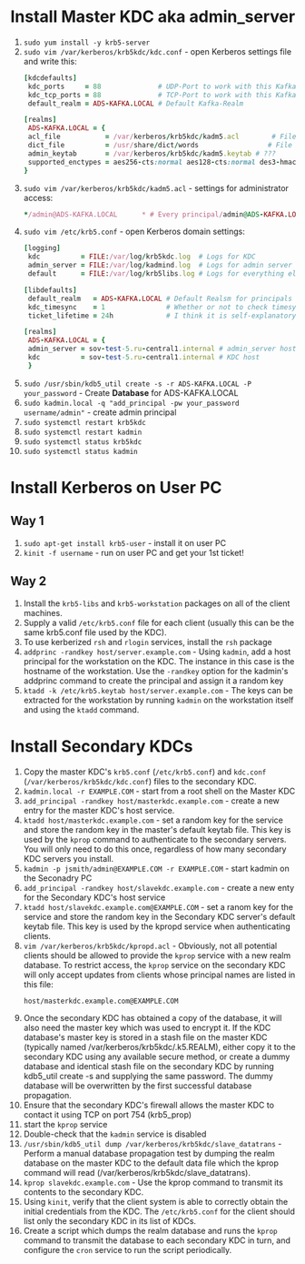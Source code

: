 #                  Install Master KDC aka admin_server

1. `sudo yum install -y krb5-server`
2. `sudo vim /var/kerberos/krb5kdc/kdc.conf` - open Kerberos settings file and write this:
    ```Ruby
    [kdcdefaults]
     kdc_ports     = 88              # UDP-Port to work with this Kafka-Broker
     kdc_tcp_ports = 88              # TCP-Port to work with this Kafka-Broker
     default_realm = ADS-KAFKA.LOCAL # Default Kafka-Realm

    [realms]
     ADS-KAFKA.LOCAL = {
     acl_file           = /var/kerberos/krb5kdc/kadm5.acl        # File with Principals and their permissions
     dict_file          = /usr/share/dict/words                 # File with words that can't be used as passwords
     admin_keytab       = /var/kerberos/krb5kdc/kadm5.keytab # ???
     supported_enctypes = aes256-cts:normal aes128-cts:normal des3-hmac-sha1:normal arcfour-hmac:normal camellia256-cts:normal camellia128-cts:normal des-hmac-sha1:normal des-cbc-md5:normal des-cbc-crc:normal # Encryptors that Kerberos may use
    }
    ```
3. `sudo vim /var/kerberos/krb5kdc/kadm5.acl` - settings for administrator access:
    ```Ruby
    */admin@ADS-KAFKA.LOCAL      * # Every principal/admin@ADS-KAFKA.LOCAL have all admin permissions (except getting keys)
    ```
4. `sudo vim /etc/krb5.conf` - open Kerberos domain settings:
    ```Ruby
    [logging]
     kdc          = FILE:/var/log/krb5kdc.log  # Logs for KDC
     admin_server = FILE:/var/log/kadmind.log  # Logs for admin server
     default      = FILE:/var/log/krb5libs.log # Logs for everything else
    
    [libdefaults]
     default_realm   = ADS-KAFKA.LOCAL # Default Realsm for principals when you try to get tickets on a user side
     kdc_timesync    = 1               # Whether or not to check timesync between user and KDC
     ticket_lifetime = 24h             # I think it is self-explanatory

    [realms]
     ADS-KAFKA.LOCAL = {
     admin_server = sov-test-5.ru-central1.internal # admin_server host
     kdc          = sov-test-5.ru-central1.internal # KDC host
     }
    ```
5. `sudo /usr/sbin/kdb5_util create -s -r ADS-KAFKA.LOCAL -P your_password` - Create **Database** for ADS-KAFKA.LOCAL
6. `sudo kadmin.local -q "add_principal -pw your_password username/admin"` - create admin principal
7. `sudo systemctl restart krb5kdc`
8. `sudo systemctl restart kadmin`
9. `sudo systemctl status krb5kdc`
10. `sudo systemctl status kadmin`









#                  Install Kerberos on User PC

##                 Way 1

1. `sudo apt-get install krb5-user` - install it on user PC
2. `kinit -f username` - run on user PC and get your 1st ticket!


##                 Way 2

1. Install the `krb5-libs` and `krb5-workstation` packages on all of the client machines.
2. Supply a valid `/etc/krb5.conf` file for each client (usually this can be the same krb5.conf file used by the KDC).
3. To use kerberized `rsh` and `rlogin` services, install the `rsh` package
4. `addprinc -randkey host/server.example.com` - Using `kadmin`, add a host principal for the workstation on the KDC. The instance in this case is the hostname of the workstation. Use the `-randkey` option for the kadmin's addprinc command to create the principal and assign it a random key
5. `ktadd -k /etc/krb5.keytab host/server.example.com` - The keys can be extracted for the workstation by running `kadmin` on the workstation itself and using the `ktadd` command.










#                  Install Secondary KDCs

1. Copy the master KDC's `krb5.conf` (`/etc/krb5.conf`) and `kdc.conf` (`/var/kerberos/krb5kdc/kdc.conf`) files to the secondary KDC.
2. `kadmin.local -r EXAMPLE.COM` - start from a root shell on the Master KDC
3. `add_principal -randkey host/masterkdc.example.com` - create a new entry for the master KDC's host service.
4. `ktadd host/masterkdc.example.com` - set a random key for the service and store the random key in the master's default keytab file. This key is used by the `kprop` command to authenticate to the secondary servers. You will only need to do this once, regardless of how many secondary KDC servers you install.
5. `kadmin -p jsmith/admin@EXAMPLE.COM -r EXAMPLE.COM` - start kadmin on the Seconadry PC
6. `add_principal -randkey host/slavekdc.example.com` - create a new enty for the Secondary KDC's host service
7. `ktadd host/slavekdc.example.com@EXAMPLE.COM` - set a ranom key for the service and store the random key in the Secondary KDC server's default keytab file.  This key is used by the kpropd service when authenticating clients.
8. `vim /var/kerberos/krb5kdc/kpropd.acl` - Obviously, not all potential clients should be allowed to provide the `kprop` service with a new realm database. To restrict access, the `kprop` service on the secondary KDC will only accept updates from clients whose principal names are listed in this file:
    ```
    host/masterkdc.example.com@EXAMPLE.COM
    ```
9. Once the secondary KDC has obtained a copy of the database, it will also need the master key which was used to encrypt it. If the KDC database's master key is stored in a stash file on the master KDC (typically named /var/kerberos/krb5kdc/.k5.REALM), either copy it to the secondary KDC using any available secure method, or create a dummy database and identical stash file on the secondary KDC by running kdb5_util create -s and supplying the same password. The dummy database will be overwritten by the first successful database propagation.
10. Ensure that the secondary KDC's firewall allows the master KDC to contact it using TCP on port 754 (krb5_prop)
11. start the `kprop` service
12. Double-check that the `kadmin` service is disabled
13. `/usr/sbin/kdb5_util dump /var/kerberos/krb5kdc/slave_datatrans` - Perform a manual database propagation test by dumping the realm database on the master KDC to the default data file which the kprop command will read (/var/kerberos/krb5kdc/slave_datatrans).
14. `kprop slavekdc.example.com` - Use the kprop command to transmit its contents to the secondary KDC.
15. Using `kinit`, verify that the client system is able to correctly obtain the initial credentials from the KDC. The `/etc/krb5.conf` for the client should list only the secondary KDC in its list of KDCs.
16. Create a script which dumps the realm database and runs the `kprop` command to transmit the database to each secondary KDC in turn, and configure the `cron` service to run the script periodically.